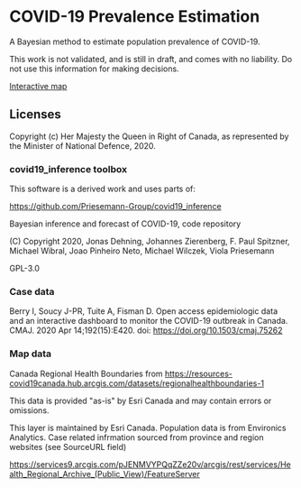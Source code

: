 # COVID-19 Prevalence Estimation

A Bayesian method to estimate population prevalence of COVID-19.

This work is not validated, and is still in draft, and comes with no liability.  Do not use this information for making decisions.

[Interactive map](https://stevenhorn.gitlab.io/covid-prevalence/)

## Licenses

Copyright (c) Her Majesty the Queen in Right of Canada, as represented by the Minister of National Defence, 2020.

### covid19_inference toolbox

This software is a derived work and uses parts of:

https://github.com/Priesemann-Group/covid19_inference

Bayesian inference and forecast of COVID-19, code repository

(C) Copyright 2020, Jonas Dehning, Johannes Zierenberg, F. Paul Spitzner, Michael Wibral, Joao Pinheiro Neto, Michael Wilczek, Viola Priesemann

GPL-3.0

### Case data

Berry I, Soucy J-PR, Tuite A, Fisman D. Open access epidemiologic data and an interactive dashboard to monitor the COVID-19 outbreak in Canada. CMAJ. 2020 Apr 14;192(15):E420. doi: https://doi.org/10.1503/cmaj.75262

### Map data

Canada Regional Health Boundaries from 
https://resources-covid19canada.hub.arcgis.com/datasets/regionalhealthboundaries-1

This data is provided "as-is" by Esri Canada and may contain errors or omissions.

This layer is maintained by Esri Canada. Population data is from Environics Analytics. Case related infrmation sourced from province and region websites (see SourceURL field)

https://services9.arcgis.com/pJENMVYPQqZZe20v/arcgis/rest/services/Health_Regional_Archive_(Public_View)/FeatureServer
